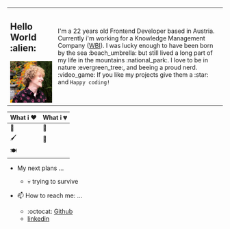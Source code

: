 <table>
<tbody>
  <tr>
    <td>
        <h2>Hello World :alien: </h2>
        <img width="400" height="auto" src="https://github.com/frse97/frse97/blob/master/public/img.jpg?raw=true" />
    </td>
    <td>
        <span>
            I'm a 22 years old Frontend Developer based in Austria.
            Currently i'm working for a Knowledge Management Company (<a href="wbi.at">WBI</a>).
            I was lucky enough to have been born by the sea :beach_umbrella: but still lived a long part of my life in the mountains :national_park:. I love to be in nature :evergreen_tree:, and beeing a proud nerd. :video_game: 
            If you like my projects give them a :star: and <code>Happy coding!</code> 
        </span>
    </td>
  </tr>
<tbody>
</table>

What i :heart: | What i :broken_heart:
------------ | -------------
:couple: | :cheese: 
:paintbrush:  | :clown_face:
:plate_with_cutlery: | 

- My next plans ...
  - :skull: trying to survive

- 📫 How to reach me: ...
  - :octocat: [Github](https://github.com/frse97)
  - [linkedin](https://www.linkedin.com/in/sebastian-fries-7321a01a3/)
